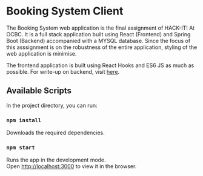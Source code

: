 # Booking System Client

The Booking System web application is the final assignment of HACK-IT! At OCBC. It is a full stack application built using React (Frontend) and Spring Boot (Backend) accompanied with a MYSQL database. Since the focus of this asssignment is on the robustness of the entire application, styling of the web application is minimise. 

The frontend application is built using React Hooks and ES6 JS as much as possible. For write-up on backend, visit [here](https://github.com/geraldspacelim/booking-system-backend).

## Available Scripts

In the project directory, you can run:

### `npm install`

Downloads the required dependencies.

### `npm start`

Runs the app in the development mode.\
Open [http://localhost:3000](http://localhost:3000) to view it in the browser.
